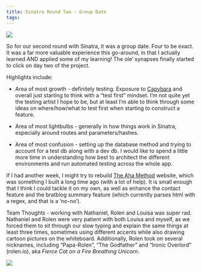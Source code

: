 ```yaml
---
title: Sinatra Round Two - Group Date
tags:
---
```


![](/images/two-spacegals.png)

So for our second round with Sinatra, it was a group date. Four to be
exact. It was a far more valuable experience this
go-around, in that I actually learned AND applied some of my learning! The ole’
synapses finally started to click on day two of the project.

Highlights include:

+ Area of most growth - definitely testing. Exposure to <a href=
"https://github.com/jnicklas/capybara" target= blank>Capybara</a> and
overall just starting to think with a “test first” mindset. I’m not
quite yet the testing artist I hope to be, but at least I’m able to
think through some ideas on where/how/what to test first when
starting to construct a feature. 

+ Area of most lightbulbs - generally in how things work in
  Sinatra, especially around routes and parameters/hashes. 

+ Area of most confusion - setting up the database method and trying to
account for a test db along with a dev db. I would like to spend a
little more time in understanding how best to architect the different
environments and run automated testing across the whole app.

If I had another week, I might try to rebuild <a href=
'http://www.aha-method.com/' target= blank>The Aha Method</a> website,
which was something I built a long time ago (with a lot of help). It is
small enough that I think I could tackle it on my own, as well as
enhance the contact feature and the bratblog summary feature (which
currently parses html with a regex, and that is a ‘no-no’). 

Team Thoughts - working with Nathaniel, Rolen and Louisa was super
rad. Nathaniel and Rolen were very patient with both Louisa and
myself, as we forced them to sit through our slow typing and
explain the same things at least three times, sometimes using different
accents while also drawing cartoon pictures on the whiteboard.
Additionally, Rolen took on several nicknames, including
“Papa-Rolen”, “The Godfather” and “Ironic Overlord” (rolen.io), aka
*Fierce Cat on a Fire Breathing Unicorn*.

![](/images/rolen-io.png)
